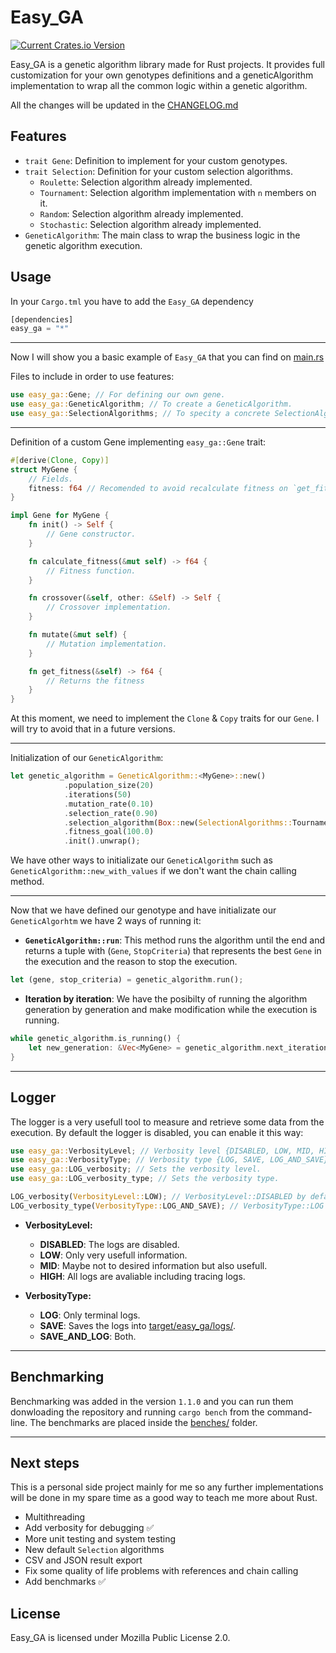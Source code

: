 # Easy_GA
[![Current Crates.io Version](https://img.shields.io/crates/v/easy_ga.svg)](https://crates.io/crates/easy_ga)

Easy_GA is a genetic algorithm library made for Rust projects. It provides full customization for your own genotypes definitions and a geneticAlgorithm implementation to wrap all the common logic within a genetic algorithm.

All the changes will be updated in the [CHANGELOG.md](CHANGELOG.md)

## Features
- `trait Gene`: Definition to implement for your custom genotypes.
- `trait Selection`: Definition for your custom selection algorithms.
    * `Roulette`: Selection algorithm already implemented.
    * `Tournament`: Selection algorithm implementation with `n` members on it.
    * `Random`: Selection algorithm already implemented.
    * `Stochastic`: Selection algorithm already implemented.
- `GeneticAlgorithm`: The main class to wrap the business logic in the genetic algorithm execution.

## Usage

In your `Cargo.tml` you have to add the `Easy_GA` dependency
```rust
[dependencies]
easy_ga = "*"
```
---
Now I will show you a basic example of `Easy_GA` that you can find on [main.rs](src/main.rs)

Files to include in order to use features:

```rust
use easy_ga::Gene; // For defining our own gene.
use easy_ga::GeneticAlgorithm; // To create a GeneticAlgorithm.
use easy_ga::SelectionAlgorithms; // To specity a concrete SelectionAlgorithm.
```
---
Definition of a custom Gene implementing `easy_ga::Gene` trait:

```rust
#[derive(Clone, Copy)]
struct MyGene {
    // Fields.
    fitness: f64 // Recomended to avoid recalculate fitness on `get_fitness`
}

impl Gene for MyGene {
    fn init() -> Self {
        // Gene constructor.
    }

    fn calculate_fitness(&mut self) -> f64 {
        // Fitness function.
    }

    fn crossover(&self, other: &Self) -> Self {
        // Crossover implementation.
    }

    fn mutate(&mut self) {
        // Mutation implementation.
    }

    fn get_fitness(&self) -> f64 {
        // Returns the fitness
    }
}
```
At this moment, we need to implement the `Clone` & `Copy` traits for our `Gene`. I will try to avoid that in a future versions.

---

Initialization of our `GeneticAlgorithm`:

```rust
let genetic_algorithm = GeneticAlgorithm::<MyGene>::new()
            .population_size(20)
            .iterations(50)
            .mutation_rate(0.10)
            .selection_rate(0.90)
            .selection_algorithm(Box::new(SelectionAlgorithms::Tournament(10)))
            .fitness_goal(100.0)
            .init().unwrap();
```
We have other ways to initializate our `GeneticAlgorithm` such as `GeneticAlgorithm::new_with_values` if we don't want the chain calling method.

---

Now that we have defined our genotype and have initializate our `GeneticAlgorhtm` we have 2 ways of running it:

- __`GeneticAlgorithm::run`__: This method runs the algorithm until the end and returns a tuple with (`Gene`, `StopCriteria`) that represents the best `Gene` in the execution and the reason to stop the execution.
```rust
let (gene, stop_criteria) = genetic_algorithm.run();
```
- __Iteration by iteration__: We have the posibilty of running the algorithm generation by generation and make modification while the execution is running.
```rust
while genetic_algorithm.is_running() {
    let new_generation: &Vec<MyGene> = genetic_algorithm.next_iteration();
}
```
---
## Logger

The logger is a very usefull tool to measure and retrieve some data from the execution. By default the logger is disabled, you can enable it this way:

```rust
use easy_ga::VerbosityLevel; // Verbosity level {DISABLED, LOW, MID, HIGH}
use easy_ga::VerbosityType; // Verbosity type {LOG, SAVE, LOG_AND_SAVE}
use easy_ga::LOG_verbosity; // Sets the verbosity level.
use easy_ga::LOG_verbosity_type; // Sets the verbosity type.

LOG_verbosity(VerbosityLevel::LOW); // VerbosityLevel::DISABLED by default
LOG_verbosity_type(VerbosityType::LOG_AND_SAVE); // VerbosityType::LOG by default
```

- **VerbosityLevel:**
  - **DISABLED**: The logs are disabled.
  - **LOW**: Only very usefull information.
  - **MID**: Maybe not to desired information but also usefull.
  - **HIGH**: All logs are avaliable including tracing logs.

- **VerbosityType:**
  - **LOG**: Only terminal logs.
  - **SAVE**: Saves the logs into [target/easy_ga/logs/](target/easy_ga/logs/).
  - **SAVE_AND_LOG**: Both.

---

## Benchmarking

Benchmarking was added in the version `1.1.0` and you can run them donwloading the repository and running `cargo bench` from the command-line. The benchmarks are placed inside the [benches/](benches/) folder. 

---

## Next steps

This is a personal side project mainly for me so any further implementations will be done in my spare time as a good way to teach me more about Rust.

- Multithreading
- Add verbosity for debugging ✅
- More unit testing and system testing
- New default `Selection` algorithms
- CSV and JSON result export
- Fix some quality of life problems with references and chain calling
- Add benchmarks ✅

## License

Easy_GA is licensed under Mozilla Public License 2.0.
